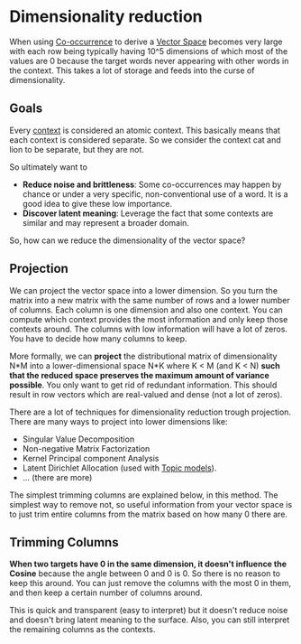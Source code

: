# Dimensionality reduction 
When using [Co-occurrence](Co-occurrence.md) to derive a [Vector Space](Vector%20Space.md) becomes very large with each row being typically having 10^5 dimensions of which most of the values are 0 because the target words never appearing with other words in the context. This takes a lot of storage and feeds into the curse of dimensionality. 

## Goals 
Every [context](Context.md) is considered an atomic context. This basically means that each context is considered separate. So we consider the context cat and lion to be separate, but they are not. 

So ultimately want to 

- **Reduce noise and brittleness**: Some co-occurrences may happen by chance or under a very specific, non-conventional use of a word. It is a good idea to give these low importance. 
- **Discover latent meaning**: Leverage the fact that some contexts are similar and may represent a broader domain. 

So, how can we reduce the dimensionality of the vector space?

## Projection 
We can project the vector space into a lower dimension. So you turn the matrix into a new matrix with the same number of rows and a lower number of columns. Each column is one dimension and also one context. You can compute which context provides the most information and only keep those contexts around. The columns with low information will have a lot of zeros. You have to decide how many columns to keep. 

More formally, we can **project** the distributional matrix of dimensionality N\*M into a lower-dimensional space N\*K where K < M (and K < N) **such that the reduced space preserves the maximum amount of variance possible**. You only want to get rid of redundant information. This should result in row vectors which are real-valued and dense (not a lot of zeros).

There are a lot of techniques for dimensionality reduction trough projection. There are many ways to project into lower dimensions like:

- Singular Value Decomposition 
- Non-negative Matrix Factorization
- Kernel Principal component Analysis 
- Latent Dirichlet Allocation (used with [Topic models](Word%20similarity.md)). 
- ... (there are more)

 The simplest trimming columns are explained below, in this method. The simplest way to remove not, so useful information from your vector space is to just trim entire columns from the matrix based on how many 0 there are. 

## Trimming Columns 
**When two targets have 0 in the same dimension, it doesn't influence the Cosine** because the angle between 0 and 0 is 0. So there is no reason to keep this around. You can just remove the columns with the most 0 in them, and then keep a certain number of columns around. 

This is quick and transparent (easy to interpret) but it doesn't reduce noise and doesn't bring latent meaning to the surface. Also, you can still interpret the remaining columns as the contexts. 

